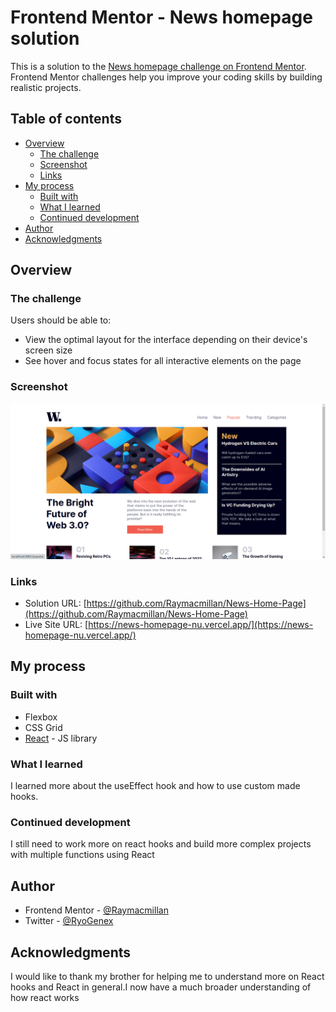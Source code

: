 # Frontend Mentor - News homepage solution

This is a solution to the [News homepage challenge on Frontend Mentor](https://www.frontendmentor.io/challenges/news-homepage-H6SWTa1MFl). Frontend Mentor challenges help you improve your coding skills by building realistic projects. 

## Table of contents

- [Overview](#overview)
  - [The challenge](#the-challenge)
  - [Screenshot](#screenshot)
  - [Links](#links)
- [My process](#my-process)
  - [Built with](#built-with)
  - [What I learned](#what-i-learned)
  - [Continued development](#continued-development)
- [Author](#author)
- [Acknowledgments](#acknowledgments)

## Overview

### The challenge

Users should be able to:

- View the optimal layout for the interface depending on their device's screen size
- See hover and focus states for all interactive elements on the page

### Screenshot

![](./design/Screenshot_desk.png)

### Links

- Solution URL: [https://github.com/Raymacmillan/News-Home-Page](https://github.com/Raymacmillan/News-Home-Page)
- Live Site URL: [https://news-homepage-nu.vercel.app/](https://news-homepage-nu.vercel.app/)

## My process

### Built with
- Flexbox
- CSS Grid
- [React](https://reactjs.org/) - JS library

### What I learned

I learned more about the useEffect hook and how to use custom made hooks.

### Continued development

I still need to work more on react hooks and build more complex projects with multiple functions using React

## Author
- Frontend Mentor - [@Raymacmillan](https://www.frontendmentor.io/profile/Raymacmillan)
- Twitter - [@RyoGenex](https://www.twitter.com/RyoGenex)


## Acknowledgments

I would like to thank my brother for helping me to understand more on React hooks and React in general.I now have a much broader understanding of how react works
